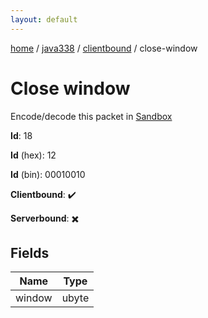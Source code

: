 ```yaml
---
layout: default
---
```


[home](/)  /  [java338](/protocol/java338)  /  [clientbound](/protocol/java338/clientbound)  /  close-window

# Close window

Encode/decode this packet in [Sandbox](../../../sandbox/java338#clientbound.close_window)

**Id**: 18

**Id** (hex): 12

**Id** (bin): 00010010

**Clientbound**: ✔️

**Serverbound**: ✖️

## Fields

Name | Type
---|---
window | ubyte
